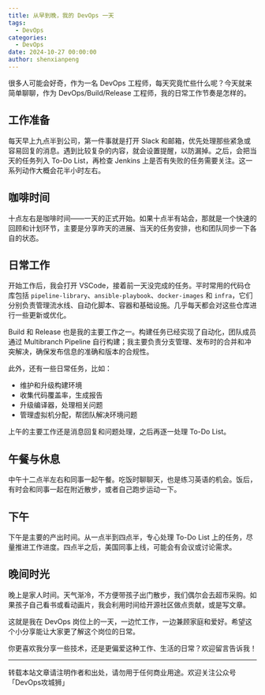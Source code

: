 ```yaml
---
title: 从早到晚，我的 DevOps 一天
tags:
  - DevOps
categories:
  - DevOps
date: 2024-10-27 00:00:00
author: shenxianpeng
---
```


很多人可能会好奇，作为一名 DevOps 工程师，每天究竟忙些什么呢？今天就来简单聊聊，作为 DevOps/Build/Release 工程师，我的日常工作节奏是怎样的。

## 工作准备

每天早上九点半到公司，第一件事就是打开 Slack 和邮箱，优先处理那些紧急或容易回复的消息。遇到比较复杂的内容，就会设置提醒，以防漏掉。之后，会把当天的任务列入 To-Do List，再检查 Jenkins 上是否有失败的任务需要关注。这一系列动作大概会花半小时左右。

<!-- more -->
## 咖啡时间

十点左右是咖啡时间——一天的正式开始。如果十点半有站会，那就是一个快速的回顾和计划环节，主要是分享昨天的进展、当天的任务安排，也和团队同步一下各自的状态。

## 日常工作

开始工作后，我会打开 VSCode，接着前一天没完成的任务。平时常用的代码仓库包括 `pipeline-library`、`ansible-playbook`、`docker-images` 和 `infra`，它们分别负责管理流水线、自动化脚本、容器和基础设施。几乎每天都会对这些仓库进行一些更新或优化。

Build 和 Release 也是我的主要工作之一。构建任务已经实现了自动化，团队成员通过 Multibranch Pipeline 自行构建；我主要负责分支管理、发布时的合并和冲突解决，确保发布信息的准确和版本的合规性。

此外，还有一些日常任务，比如：

* 维护和升级构建环境
* 收集代码覆盖率，生成报告
* 升级编译器，处理相关问题
* 管理虚拟机分配，帮团队解决环境问题

上午的主要工作还是消息回复和问题处理，之后再逐一处理 To-Do List。

## 午餐与休息

中午十二点半左右和同事一起午餐。吃饭时聊聊天，也是练习英语的机会。饭后，有时会和同事一起在附近散步，或者自己跑步运动一下。

## 下午

下午是主要的产出时间。从一点半到四点半，专心处理 To-Do List 上的任务，尽量推进工作进度。四点半之后，美国同事上线，可能会有会议或讨论需求。

## 晚间时光

晚上是家人时间。天气渐冷，不方便带孩子出门散步，我们偶尔会去超市采购。如果孩子自己看书或看动画片，我会利用时间给开源社区做点贡献，或是写文章。

这就是我在 DevOps 岗位上的一天，一边忙工作，一边兼顾家庭和爱好。希望这个小分享能让大家更了解这个岗位的日常。

​你更喜欢我分享一些技术，还是更偏爱这种工作、生活的日常？欢迎留言告诉我！

---

转载本站文章请注明作者和出处，请勿用于任何商业用途。欢迎关注公众号「DevOps攻城狮」
